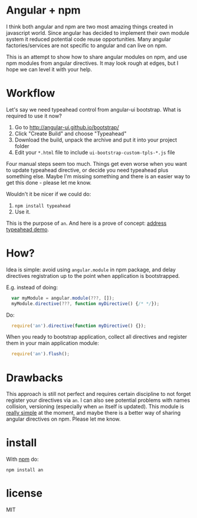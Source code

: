 # Angular + npm

I think both angular and npm are two most amazing things created in javascript world. Since angular has decided to implement their own module system it reduced potential code reuse opportunities. Many angular factories/services are not specific to angular and can live on npm.

This is an attempt to show how to share angular modules on npm, and use npm modules from angular directives. It may look rough at edges, but I hope we can level it with your help.

# Workflow

Let's say we need typeahead control from angular-ui bootstrap. What is required to use it now?

1. Go to http://angular-ui.github.io/bootstrap/
2. Click "Create Build" and choose "Typeahead"
3. Download the build, unpack the archive and put it into your project folder
4. Edit your `*.html` file to include `ui-bootstrap-custom-tpls-*.js` file

Four manual steps seem too much.  Things get even worse when you want to update typeahead directive, or decide you need typeahead plus something else. Maybe I'm missing something and there is an easier way to get this done - please let me know. 

Wouldn't it be nicer if we could do:

1. `npm install typeahead`
2. Use it.

This is the purpose of `an`. And here is a prove of concept: [address typeahead demo](http://anvaka.github.io/typeahead.demo/).

# How?

Idea is simple: avoid using `angular.module` in npm package, and delay directives registration up to the point when application is bootstrapped.

E.g. instead of doing:

``` js
  var myModule = angular.module(???, []);
  myModule.directive(???, function myDirective() {/* */});
```

Do:

``` js
  require('an').directive(function myDirective() {});
```

When you ready to bootstrap application, collect all directives and register them in your main application module:

``` js
  require('an').flush();
```


# Drawbacks

This approach is still not perfect and requires certain discipline to not forget register your directives via `an`. I can also see potential problems with names collision, versioning (especially when `an` itself is updated). This module is [really simple](https://github.com/anvaka/an/blob/master/index.js) at the moment, and maybe there is a better way of sharing angular directives on npm. Please let me know.

# install

With [npm](https://npmjs.org) do:

```
npm install an
```

# license

MIT
